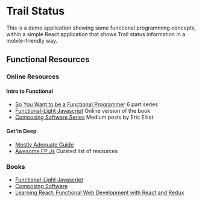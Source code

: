 # Trail Status
This is a demo application showing some functional programming concepts, within a simple React application that shows Trail status information in a mobile-friendly way.

## Functional Resources

### Online Resources

#### Intro to Functional
- [So You Want to be a Functional Programmer](https://medium.com/@cscalfani/so-you-want-to-be-a-functional-programmer-part-1-1f15e387e536) 6 part series
- [Functional-Light Javascript](https://github.com/getify/Functional-Light-JS) Online version of the book
- [Composing Software Series](https://medium.com/javascript-scene/composing-software-the-book-f31c77fc3ddc) Medium posts by Eric Elliot

#### Get'in Deep
- [Mostly Adequate Guide](https://mostly-adequate.gitbooks.io/mostly-adequate-guide/)
- [Awesome FP Js](https://github.com/stoeffel/awesome-fp-js) Curated list of resources

### Books
- [Functional-Light Javascript](https://leanpub.com/fljs)
- [Composing Software](https://leanpub.com/composingsoftware)
- [Learning React: Functional Web Development with React and Redux](https://www.amazon.com/Learning-React-Functional-Development-Redux/dp/1491954620)
